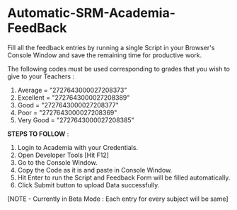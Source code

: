 # Automatic-SRM-Academia-FeedBack
Fill all the feedback entries by running a single Script in your Browser's Console Window and save the remaining time for productive work.

The following codes must be used corresponding to grades that you wish to give to your Teachers :

1) Average = "2727643000027208373"
2) Excellent = "2727643000027208389"
3) Good = "2727643000027208377"
4) Poor = "2727643000027208369"
5) Very Good = "2727643000027208385"

__STEPS TO FOLLOW__ : 

1) Login to Academia with your Credentials.
2) Open Developer Tools [Hit F12]
3) Go to the Console Window.
4) Copy the Code as it is and paste in Console Window.
5) Hit Enter to run the Script and Feedback Form will be filled automatically.
6) Click Submit button to upload Data successfully.

[NOTE - Currently in Beta Mode : Each entry for every subject will be same]
